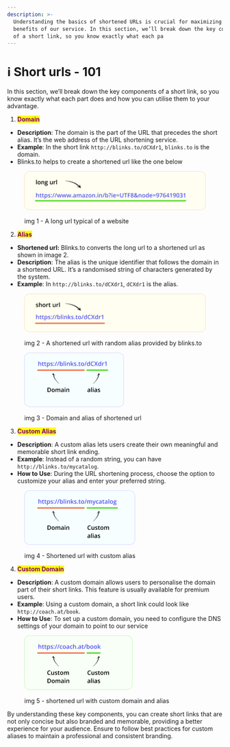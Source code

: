 ```yaml
---
description: >-
  Understanding the basics of shortened URLs is crucial for maximizing the
  benefits of our service. In this section, we’ll break down the key components
  of a short link, so you know exactly what each pa
---
```


# ℹ Short urls - 101

&#x20;In this section, we’ll break down the key components of a short link, so you know exactly what each part does and how you can utilise them to your advantage.

1. &#x20;<mark style="color:purple;">**Domain**</mark>

* **Description**: The domain is the part of the URL that precedes the short alias. It’s the web address of the URL shortening service.
* **Example**: In the short link `http://blinks.to/dCXdr1`, `blinks.to` is the domain.
* Blinks.to helps to create a shortened url like the one below

<div align="left">

<figure><img src="../.gitbook/assets/Group 44 (1).jpg" alt=""><figcaption><p>img 1 - A long url typical of a website</p></figcaption></figure>

</div>

2. <mark style="color:purple;">**Alias**</mark>

* **Shortened url:** Blinks.to converts the long url to a shortened url as shown in image 2.
* **Description**: The alias is the unique identifier that follows the domain in a shortened URL. It’s a randomised string of characters generated by the system.
* **Example**: In `http://blinks.to/dCXdr1`, `dCXdr1` is the alias.

<div align="left">

<figure><img src="../.gitbook/assets/short (1).jpg" alt=""><figcaption><p>img 2 - A shortened url with random alias provided by blinks.to</p></figcaption></figure>

</div>

<div align="left">

<figure><img src="../.gitbook/assets/Group 46 (1).jpg" alt=""><figcaption><p>img 3 - Domain and alias of shortened url</p></figcaption></figure>

</div>

3. <mark style="color:purple;">**Custom Alias**</mark>

* **Description**: A custom alias lets users create their own meaningful and memorable short link ending.
* **Example**: Instead of a random string, you can have `http://blinks.to/mycatalog`.
* **How to Use**: During the URL shortening process, choose the option to customize your alias and enter your preferred string.

<div align="left">

<figure><img src="../.gitbook/assets/Group 47.jpg" alt=""><figcaption><p>img 4 - Shortened url with custom alias</p></figcaption></figure>

</div>

4. <mark style="color:purple;">**Custom Domain**</mark>

* **Description**: A custom domain allows users to personalise the domain part of their short links. This feature is usually available for premium users.
* **Example**: Using a custom domain, a short link could look like `http://coach.at/book`.
* **How to Use**: To set up a custom domain, you need to configure the DNS settings of your domain to point to our service

<div align="left">

<figure><img src="../.gitbook/assets/custom.jpg" alt=""><figcaption><p>img 5 - shortened url with custom domain and alias</p></figcaption></figure>

</div>

By understanding these key components, you can create short links that are not only concise but also branded and memorable, providing a better experience for your audience. Ensure to follow best practices for custom aliases to maintain a professional and consistent branding.

